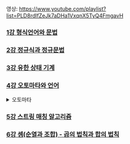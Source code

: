 영상: https://www.youtube.com/playlist?list=PLD8rdlfZeJk7aDHa1VxqnX5TyQ4FmgavH

### [1강 형식언어와 문법](/이산-수학/이산수학-기초/이산수학-개요.md)

### [2강 정규식과 정규문법](/이산-수학/이산수학-기초/명제와-연산자.md)

### [3강 유한 상태 기계](/이산-수학/이산수학-기초/역-이-대우.md)

### [4강 오토마타와 언어](/이산-수학/이산수학-기초/동치-관계.md)

<details>
<summary>오토마타</summary>

계산 능력이 있는 추상 기계와 그 기계를 이용해서 풀 수 있는 문제들을 연구하는 분야  
형식 언어를 정의하는 관점에서 컴파일러에서 구분 분석을 하면서 추상 구문 트리를 생성할 때  
계산 능력을 가진 추상 기계를 논하는 관점에서 계산 이론적으로 P-NP문제와도 연관성 있음

</details>

### [5강 스트링 매칭 알고리즘](/이산-수학/이산수학-기초/동치-관계.md)

### [6강 셈(순열과 조합) - 곱의 법칙과 합의 법칙](/이산-수학/이산수학-기초/동치-관계.md)
